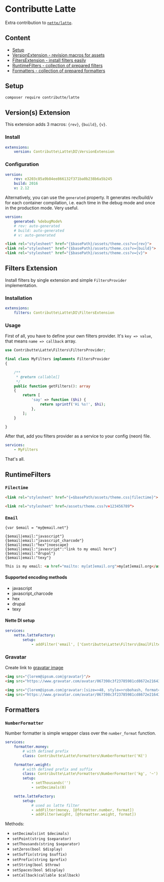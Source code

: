 # Contributte Latte

Extra contribution to [`nette/latte`](https://github.com/nette/latte).

## Content

- [Setup](#setup)
- [VersionExtension - revision macros for assets](#versions-extension)
- [FiltersExtension - install filters easily](#filters-extension)
- [RuntimeFilters - collection of prepared filters](#runtimefilters)
- [Formatters - collection of prepared formatters](#formatters)

## Setup

```bash
composer require contributte/latte
```

## Version(s) Extension

This extension adds 3 macros: `{rev}`, `{build}`, `{v}`.

### Install

```yaml
extensions:
    version: Contributte\Latte\DI\VersionExtension
```

### Configuration

```yaml
version:
    rev: e3203c85a9b84ee866132f371ba0b238b6a5b245
    build: 2016
    v: 2.12
```

Alternatively, you can use the `generated` property. It generates rev/build/v for each container compilation, i.e. each time in the debug mode and once in the production mode. Very useful.

```yaml
version:
    generated: %debugMode%
    # rev: auto-generated
    # build: auto-generated
    # v: auto-generated
```

```html
<link rel="stylesheet" href="{$basePath}/assets/theme.css?v={rev}">
<link rel="stylesheet" href="{$basePath}/assets/theme.css?v={build}">
<link rel="stylesheet" href="{$basePath}/assets/theme.css?v={v}">
```

## Filters Extension

Install filters by single extension and simple `FiltersProvider` implementation.

### Installation

```yaml
extensions:
    filters: Contributte\Latte\DI\FiltersExtension
```

### Usage

First of all, you have to define your own filters provider. It's `key => value`, that means `name => callback` array.

```php
use Contributte\Latte\Filters\FiltersProvider;

final class MyFilters implements FiltersProvider
{

    /**
   	 * @return callable[]
     */
	public function getFilters(): array
	{
		return [
			'say' => function ($hi) {
				return sprintf('Hi %s!', $hi);
			},
		];
	}

}
```

After that, add you filters provider as a service to your config (neon) file.

```yaml
services:
    - MyFilters
```

That's all.

## RuntimeFilters

### `Filectime`

```html
<link rel="stylesheet" href="{=$basePath/assets/theme.css|filectime}">
```

```html
<link rel="stylesheet" href=/assets/theme.css?v=123456789">
```

### `Email`

```smarty
{var $email = "my@email.net"}

{$email|email:"javascript"}
{$email|email:"javascript_charcode"}
{$email|email:"hex"|noescape}
{$email|email:"javascript":"link to my email here"}
{$email|email:"drupal"}
{$email|email:"texy"}
```

```html
This is my email: <a href="mailto: my[at]email.org">my[at]email.org</a>
```

#### Supported encoding methods

* javascript
* javascript_charcode
* hex
* drupal
* texy

#### Nette DI setup

```yaml
services:
    nette.latteFactory:
        setup:
            - addFilter('email', ['Contributte\Latte\Filters\EmailFilter', 'filter'])
```

### Gravatar

Create link to [gravatar image](https://cs.gravatar.com/site/implement/images/)

```html
<img src="{lorem@ipsum.com|gravatar}"/>
<img src="https://www.gravatar.com/avatar/067398c3f23785981cd8672e21643405.jpg?default=retro&size=80"/>
```

```html
<img src="{lorem@ipsum.com|gravatar:[size=>48, style=>robohash, format=>png]}"/>
<img src="https://www.gravatar.com/avatar/067398c3f23785981cd8672e21643405.png?default=robohash&size=48"/>
```

## Formatters

### `NumberFormatter`

Number formatter is simple wrapper class over the `number_format` function.

```yaml
services:
    formatter.money:
        # with defined prefix
        class: Contributte\Latte\Formatters\NumberFormatter('Kč')

    formatter.weight:
        # with defined prefix and suffix
        class: Contributte\Latte\Formatters\NumberFormatter('kg', '~')
        setup:
            - setThousands('')
            - setDecimals(0)

    nette.latteFactory:
        setup:
            # used as latte filter
            - addFilter(money, [@formatter.number, format])
            - addFilter(weight, [@formatter.weight, format])
```

Methods:

- `setDecimals(int $decimals)`
- `setPoint(string $separator)`
- `setThousands(string $separator)`
- `setZeros(bool $display)`
- `setSuffix(string $suffix)`
- `setPrefix(string $prefix)`
- `setString(bool $throw)`
- `setSpaces(bool $display)`
- `setCallback(callable $callback)`
